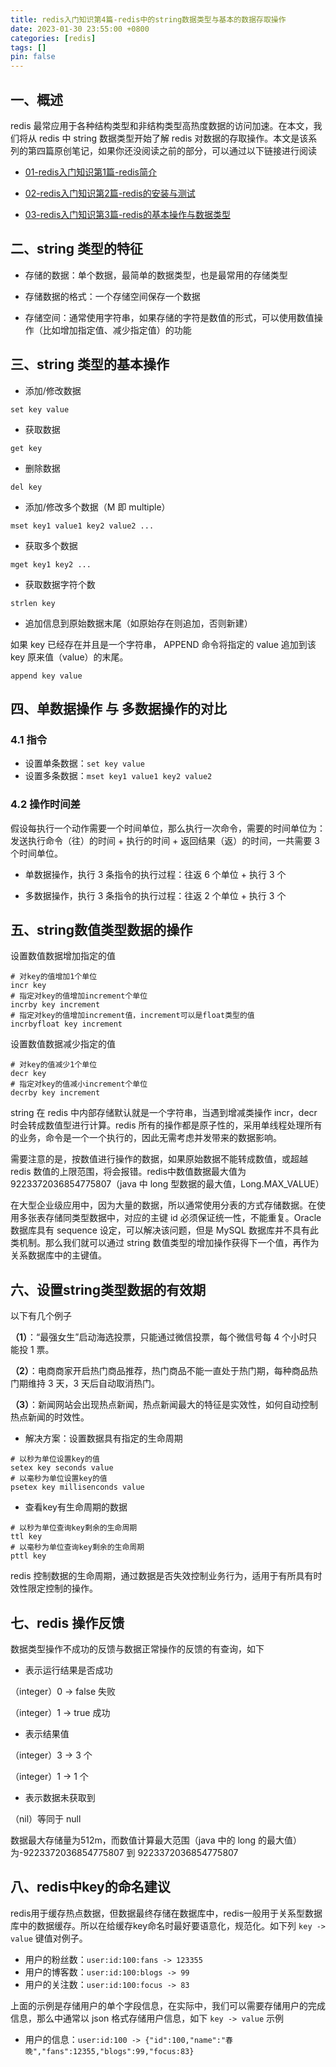 ```yaml
---
title: redis入门知识第4篇-redis中的string数据类型与基本的数据存取操作
date: 2023-01-30 23:55:00 +0800
categories: [redis]
tags: []
pin: false
---
```


## 一、概述

redis 最常应用于各种结构类型和非结构类型高热度数据的访问加速。在本文，我们将从 redis 中 string 数据类型开始了解 redis 对数据的存取操作。本文是该系列的第四篇原创笔记，如果你还没阅读之前的部分，可以通过以下链接进行阅读

- [01-redis入门知识第1篇-redis简介](https://blog.jkdev.cn/index.php/archives/447/)

- [02-redis入门知识第2篇-redis的安装与测试](https://blog.jkdev.cn/index.php/archives/454/)

- [03-redis入门知识第3篇-redis的基本操作与数据类型](https://blog.jkdev.cn/index.php/archives/455/)

## 二、string 类型的特征

- 存储的数据：单个数据，最简单的数据类型，也是最常用的存储类型

- 存储数据的格式：一个存储空间保存一个数据

- 存储空间：通常使用字符串，如果存储的字符是数值的形式，可以使用数值操作（比如增加指定值、减少指定值）的功能

## 三、string 类型的基本操作

- 添加/修改数据

```shell
set key value
```

- 获取数据

```shell
get key
```

- 删除数据

```shell
del key
```

- 添加/修改多个数据（M 即 multiple）

```shell
mset key1 value1 key2 value2 ...
```

- 获取多个数据

```shell
mget key1 key2 ...
```

- 获取数据字符个数

```shell
strlen key
```

- 追加信息到原始数据末尾（如原始存在则追加，否则新建）

如果 key 已经存在并且是一个字符串， APPEND 命令将指定的 value 追加到该 key 原来值（value）的末尾。

```shell
append key value
```

## 四、单数据操作 与 多数据操作的对比

### 4.1 指令

- 设置单条数据：`set key value`
- 设置多条数据：`mset key1 value1 key2 value2`

### 4.2 操作时间差

假设每执行一个动作需要一个时间单位，那么执行一次命令，需要的时间单位为：发送执行命令（往）的时间 + 执行的时间 + 返回结果（返）的时间，一共需要 3 个时间单位。

- 单数据操作，执行 3 条指令的执行过程：往返 6 个单位 + 执行 3 个

- 多数据操作，执行 3 条指令的执行过程：往返 2 个单位 + 执行 3 个

## 五、string数值类型数据的操作

设置数值数据增加指定的值

```shell
# 对key的值增加1个单位
incr key
# 指定对key的值增加increment个单位
incrby key increment
# 指定对key的值增加increment值，increment可以是float类型的值
incrbyfloat key increment
```

设置数值数据减少指定的值

```shell
# 对key的值减少1个单位
decr key
# 指定对key的值减小increment个单位
decrby key increment
```

string 在 redis 中内部存储默认就是一个字符串，当遇到增减类操作 incr，decr 时会转成数值型进行计算。redis 所有的操作都是原子性的，采用单线程处理所有的业务，命令是一个一个执行的，因此无需考虑并发带来的数据影响。

需要注意的是，按数值进行操作的数据，如果原始数据不能转成数值，或超越 redis 数值的上限范围，将会报错。redis中数值数据最大值为 9223372036854775807（java 中 long 型数据的最大值，Long.MAX_VALUE）

在大型企业级应用中，因为大量的数据，所以通常使用分表的方式存储数据。在使用多张表存储同类型数据中，对应的主键 id 必须保证统一性，不能重复。Oracle 数据库具有 sequence 设定，可以解决该问题，但是 MySQL 数据库并不具有此类机制。那么我们就可以通过 string 数值类型的增加操作获得下一个值，再作为关系数据库中的主键值。

## 六、设置string类型数据的有效期

以下有几个例子

**（1）**：“最强女生”启动海选投票，只能通过微信投票，每个微信号每 4 个小时只能投 1 票。

**（2）**：电商商家开启热门商品推荐，热门商品不能一直处于热门期，每种商品热门期维持 3 天，3 天后自动取消热门。

**（3）**：新闻网站会出现热点新闻，热点新闻最大的特征是实效性，如何自动控制热点新闻的时效性。

- 解决方案：设置数据具有指定的生命周期

```shell
# 以秒为单位设置key的值
setex key seconds value
# 以毫秒为单位设置key的值
psetex key millisenconds value
```

- 查看key有生命周期的数据

```shell
# 以秒为单位查询key剩余的生命周期
ttl key
# 以毫秒为单位查询key剩余的生命周期
pttl key
```

redis 控制数据的生命周期，通过数据是否失效控制业务行为，适用于有所具有时效性限定控制的操作。

## 七、redis 操作反馈

数据类型操作不成功的反馈与数据正常操作的反馈的有查询，如下

- 表示运行结果是否成功

（integer）0 -> false 失败

（integer）1 -> true 成功

- 表示结果值

（integer）3 -> 3 个

（integer）1 -> 1 个

- 表示数据未获取到

（nil）等同于 null

数据最大存储量为512m，而数值计算最大范围（java 中的 long 的最大值）为-9223372036854775807 到 9223372036854775807

## 八、redis中key的命名建议

redis用于缓存热点数据，但数据最终存储在数据库中，redis一般用于关系型数据库中的数据缓存。所以在给缓存key命名时最好要语意化，规范化。如下列 `key -> value` 键值对例子。

- 用户的粉丝数：`user:id:100:fans -> 123355`
- 用户的博客数：`user:id:100:blogs -> 99`
- 用户的关注数：`user:id:100:focus -> 83`

上面的示例是存储用户的单个字段信息，在实际中，我们可以需要存储用户的完成信息，那么中通常以 json 格式存储用户信息，如下 `key -> value` 示例

- 用户的信息：`user:id:100 -> {"id":100,"name":"春晚","fans":12355,"blogs":99,"focus:83}`
